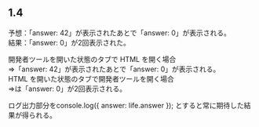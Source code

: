 ## 1.4
予想：「answer: 42」が表示されたあとで「answer: 0」が表示される。  
結果：「answer: 0」が2回表示された。  

開発者ツールを開いた状態のタブで HTML を開く場合  
⇒「answer: 42」が表示されたあとで「answer: 0」が表示される。  
HTML を開いた状態のタブで開発者ツールを開く場合  
⇒は「answer: 0」が2回表示される。

ログ出力部分をconsole.log({ answer: life.answer }); とすると常に期待した結果が得られる。